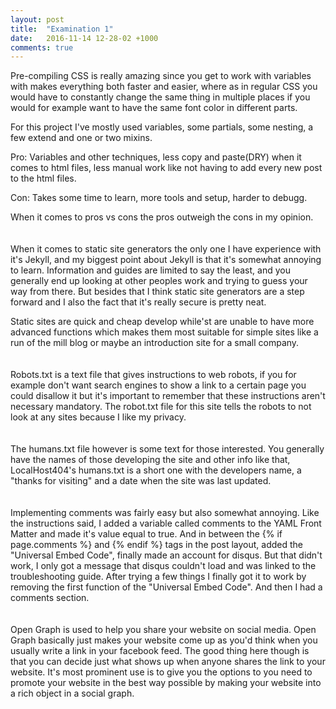 ```yaml
---
layout: post
title:  "Examination 1"
date:   2016-11-14 12-28-02 +1000
comments: true
---
```


Pre-compiling CSS is really amazing since you get to work with variables with makes everything both faster and easier,
where as in regular CSS you would have to constantly change the same thing in multiple places if you would for example
 want to have the same font color in different parts.

For this project I've mostly used variables, some partials, some nesting, a few extend and one or two mixins.

Pro: Variables and other techniques, less copy and paste(DRY) when it comes to html files, less manual work like not
having to add every new post to the html files.

Con: Takes some time to learn, more tools and setup, harder to debugg.

When it comes to pros vs cons the pros outweigh the cons in my opinion.
<br>
<br>
<br>
When it comes to static site generators the only one I have experience with it's Jekyll, and my biggest point about Jekyll
is that it's somewhat annoying to learn. Information and guides are limited to say the least, and you generally
end up looking at other peoples work and trying to guess your way from there. But besides that I think static site
generators are a step forward and I also the fact that it's really secure is pretty neat.

Static sites are quick and cheap develop while'st are unable to have more advanced functions which makes them most
suitable for simple sites like a run of the mill blog or maybe an introduction site for a small company.
<br>
<br>
<br>
Robots.txt is a text file that gives instructions to web robots, if you for example don't want search
engines to show a link to a certain page you could disallow it but it's important to remember that these instructions
 aren't necessary mandatory.
The robot.txt file for this site tells the robots to not look at any sites because I like my privacy.
<br>
<br>
<br>
The humans.txt file however is some text for those interested. You generally have the names of those developing the site
and other info like that, LocalHost404's humans.txt is a short one with the developers name, a "thanks for visiting"
and a date when the site was last updated.
<br>
<br>
<br>
Implementing comments was fairly easy but also somewhat annoying. Like the instructions said, I added a variable called
comments to the YAML Front Matter and made it's value equal to true. And in between the {% if page.comments %} and
{% endif %} tags in the post layout, added the "Universal Embed Code", finally made an account for disqus. But that
didn't work, I only got a message that disqus couldn't load and was linked to the troubleshooting guide. After trying a
few things I finally got it to work by removing the first function of the "Universal Embed Code". And then I had a
comments section.
<br>
<br>
<br>
Open Graph is used to help you share your website on social media. Open Graph basically just makes your website come up
as you'd think when you usually write a link in your facebook feed. The good thing here though is that you can decide
just what shows up when anyone shares the link to your website. It's most prominent use is to give you the options to
you need to promote your website in the best way possible by making your website into a rich object in a social graph.


